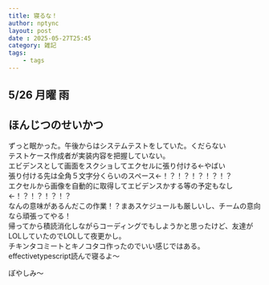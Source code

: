 ```yaml
---
title: 寝るな！
author: nptync
layout: post
date : 2025-05-27T25:45
category: 雑記
tags:
    - tags
---
```

## 5/26 月曜 雨
## ほんじつのせいかつ
ずっと眠かった。午後からはシステムテストをしていた。くだらない\
テストケース作成者が実装内容を把握していない。\
エビデンスとして画面をスクショしてエクセルに張り付ける←やばい\
張り付ける先は全角５文字分くらいのスペース←！？！？！？！？！？\
エクセルから画像を自動的に取得してエビデンスかする等の予定もなし←！？！？！？！？\
なんの意味があるんだこの作業！？まあスケジュールも厳しいし、チームの意向なら頑張ってやる！\
帰ってから積読消化しながらコーディングでもしようかと思ったけど、友達がLOLしていたのでLOLして夜更かし。\
チキンタコミートとキノコタコ作ったのでいい感じではある。effectivetypescript読んで寝るよ～

ぽやしみ～

